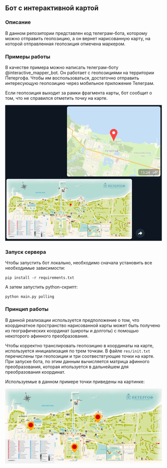 ## Бот с интерактивной картой

### Описание

В данном репозитории представлен код телеграм-бота, которому можно отправить геопозицию, а он
вернет нарисованную карту, на которой отправленная геопозиция отмечена маркером.

### Примеры работы

В качестве примера можно написать телеграм-боту @interactive_mapper_bot.
Он работает с геопозициями на территории Петергофа.
Чтобы им воспользоваться, достаточно отправить интересующую геопозицию через мобильное приложение Телеграм.

Если геопозиция выходит за рамки фрагмента карты, бот сообщит о том, что не справился отметить точку на карте.

![bot example](examples/bot-example.jpg)

### Запуск сервера

Чтобы запустить бот локально, необходимо сначала установить все необходимые зависимости:

```
pip install -r requirements.txt
```

А затем запустить python-скрипт:

```
python main.py polling
```

### Принцип работы

В данной реализации используется предположение о том, что координатное пространство нарисованной карты может быть
получено из географических координат (широты и долготы) с помощью некоторого афинного преобразования.

Чтобы корректно транслировать геопозицию в координаты на карте, используется инициализация по трем точкам.
В файле `res/init.txt` перечислены три геопозиции и три соотвествтующие точки на карте. При запуске бота, по этим
данным вычисляется матрица афинного преобразования, которая ипользуется в дальнейшем для преобразования координат.

Используемые в данном примере точки приведены на картинке:

![init points](examples/init.jpg)